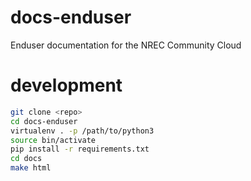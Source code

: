 # docs-enduser
Enduser documentation for the NREC Community Cloud

# development

``` bash
git clone <repo>
cd docs-enduser
virtualenv . -p /path/to/python3
source bin/activate
pip install -r requirements.txt
cd docs
make html
```
